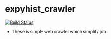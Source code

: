 # expyhist_crawler

[![Build Status](https://travis-ci.com/expyhist/expyh_crawler.svg?token=sBxwzSEx9a7E7hUSCuqh&branch=main)](https://travis-ci.com/expyhist/expyh_crawler)

- These is simply web crawler which simplify job